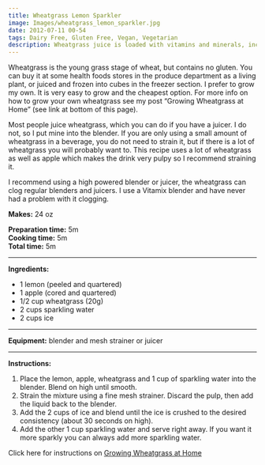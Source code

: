 ```yaml
---
title: Wheatgrass Lemon Sparkler
image: Images/wheatgrass_lemon_sparkler.jpg
date: 2012-07-11 00-54
tags: Dairy Free, Gluten Free, Vegan, Vegetarian
description: Wheatgrass juice is loaded with vitamins and minerals, including vitamins A, B1, B2, B3, B5, B6, B12, E, Folic Acid, Iron, Magnesium, Potassium, Phosphorous, Zinc, Calcium and Selenium. Need I say more?
---
```

Wheatgrass is the young grass stage of wheat, but contains no gluten. You can buy it at some health foods stores in the produce department as a living plant, or juiced and frozen into cubes in the freezer section. I prefer to grow my own. It is very easy to grow and the cheapest option. For more info on how to grow your own wheatgrass see my post “Growing Wheatgrass at Home” (see link at bottom of this page).

Most people juice wheatgrass, which you can do if you have a juicer. I do not, so I put mine into the blender. If you are only using a small amount of wheatgrass in a beverage, you do not need to strain it, but if there is a lot of wheatgrass you will probably want to. This recipe uses a lot of wheatgrass as well as apple which makes the drink very pulpy so I recommend straining it. 

I recommend using a high powered blender or juicer, the wheatgrass can clog regular blenders and juicers. I use a Vitamix blender and have never had a problem with it clogging. 

**Makes:** 24 oz

**Preparation time:** 5m  
**Cooking time:** 5m  
**Total time:** 5m

---

**Ingredients:**

- 1 lemon (peeled and quartered)
- 1 apple (cored and quartered)
- 1/2 cup wheatgrass (20g)
- 2 cups sparkling water
- 2 cups ice


---

**Equipment:** blender and mesh strainer or juicer 

---

**Instructions:**

1. Place the lemon, apple, wheatgrass and 1 cup of sparkling water into the blender. Blend on high until smooth.
1. Strain the mixture using a fine mesh strainer. Discard the pulp, then add the liquid back to the blender. 
1. Add the 2 cups of ice and blend until the ice is crushed to the desired consistency (about 30 seconds on high).
1. Add the other 1 cup sparkling water and serve right away. If you want it more sparkly you can always add more sparkling water. 


Click here for instructions on [Growing Wheatgrass at Home](https://wafflehearts.com/posts/growing_wheatgrass_at_home)
